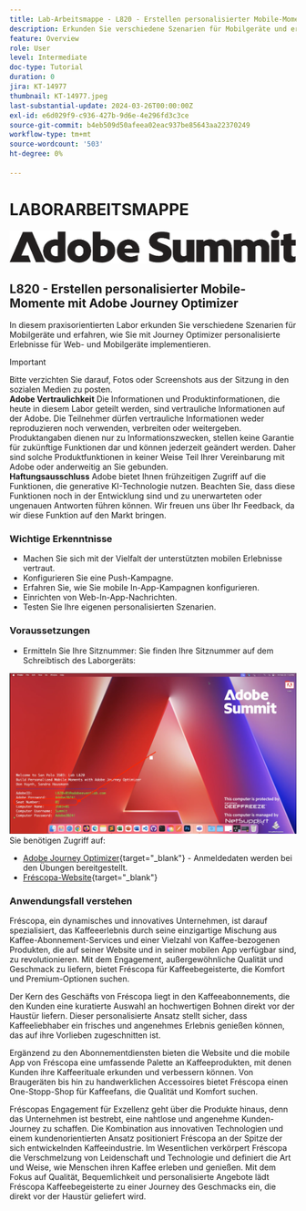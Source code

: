 ```yaml
---
title: Lab-Arbeitsmappe - L820 - Erstellen personalisierter Mobile-Momente mit Adobe Journey Optimizer
description: Erkunden Sie verschiedene Szenarien für Mobilgeräte und erfahren Sie, wie Sie mit Journey Optimizer personalisierte Erlebnisse für Web- und Mobilgeräte implementieren.
feature: Overview
role: User
level: Intermediate
doc-type: Tutorial
duration: 0
jira: KT-14977
thumbnail: KT-14977.jpeg
last-substantial-update: 2024-03-26T00:00:00Z
exl-id: e6d029f9-c936-427b-9d6e-4e296fd3c3ce
source-git-commit: b4eb509d50afeea02eac937be85643aa22370249
workflow-type: tm+mt
source-wordcount: '503'
ht-degree: 0%

---
```


# LABORARBEITSMAPPE

![Adobe Summit. - Alternativtext](/help/summit/l820-lab-workbook/assets/adobe-summit.png "Adobe Summit")

## L820 - Erstellen personalisierter Mobile-Momente mit Adobe Journey Optimizer

In diesem praxisorientierten Labor erkunden Sie verschiedene Szenarien für Mobilgeräte und erfahren, wie Sie mit Journey Optimizer personalisierte Erlebnisse für Web- und Mobilgeräte implementieren.


>[!IMPORTANT]
>
>Bitte verzichten Sie darauf, Fotos oder Screenshots aus der Sitzung in den sozialen Medien zu posten.
><br>
>**Adobe Vertraulichkeit**
>Die Informationen und Produktinformationen, die heute in diesem Labor geteilt werden, sind vertrauliche Informationen auf der Adobe.
>Die Teilnehmer dürfen vertrauliche Informationen weder reproduzieren noch verwenden, verbreiten oder weitergeben.
>Produktangaben dienen nur zu Informationszwecken, stellen keine Garantie für zukünftige Funktionen dar und können jederzeit geändert werden. Daher sind solche Produktfunktionen in keiner Weise Teil Ihrer Vereinbarung mit Adobe oder anderweitig an Sie gebunden.
><br>
>**Haftungsausschluss**
>Adobe bietet Ihnen frühzeitigen Zugriff auf die Funktionen, die generative KI-Technologie nutzen. Beachten Sie, dass diese Funktionen noch in der Entwicklung sind und zu unerwarteten oder ungenauen Antworten führen können. Wir freuen uns über Ihr Feedback, da wir diese Funktion auf den Markt bringen.


### Wichtige Erkenntnisse

* Machen Sie sich mit der Vielfalt der unterstützten mobilen Erlebnisse vertraut.
* Konfigurieren Sie eine Push-Kampagne.
* Erfahren Sie, wie Sie mobile In-App-Kampagnen konfigurieren.
* Einrichten von Web-In-App-Nachrichten.
* Testen Sie Ihre eigenen personalisierten Szenarien.

### Voraussetzungen

* Ermitteln Sie Ihre Sitznummer: Sie finden Ihre Sitznummer auf dem Schreibtisch des Laborgeräts:

![Sitznummer](/help/summit/l820-lab-workbook/assets/locate-seat-number.png)
Sie benötigen Zugriff auf:

* [Adobe Journey Optimizer](https://experience.adobe.com/#/@techmarketingdemos/sname:summit-ajo-lab/journey-optimizer/home){target="_blank"} - Anmeldedaten werden bei den Übungen bereitgestellt.
* [Fréscopa-Website](https://dsn.adobe.com/p/adobe-summit-2024?token=eyJhbGciOiJIUzI1NiIsInR5cCI6IkpXVCJ9.eyJpZCI6ImFub255bW91cyIsImVtYWlsIjoiYW5vbnltb3VzQGFkb2JlLmNvbSIsImlzc3VlciI6InNoYXJlZC1saW5rIiwiYXJnb24iOnsiYWNjZXNzIjoicmVhZC1wcm9qZWN0IiwicHJvamVjdElkIjoiYWRvYmUtc3VtbWl0LTIwMjQifSwiaWF0IjoxNzEwNTI0MTIwLCJleHAiOjE3MTIzMzg1MjB9.q2uGVst6HjJw8SCWl-3pViNzepkdGnNCvGqZnbbkTsY){target="_blank"}


### Anwendungsfall verstehen

Fréscopa, ein dynamisches und innovatives Unternehmen, ist darauf spezialisiert, das Kaffeeerlebnis durch seine einzigartige Mischung aus Kaffee-Abonnement-Services und einer Vielzahl von Kaffee-bezogenen Produkten, die auf seiner Website und in seiner mobilen App verfügbar sind, zu revolutionieren. Mit dem Engagement, außergewöhnliche Qualität und Geschmack zu liefern, bietet Fréscopa für Kaffeebegeisterte, die Komfort und Premium-Optionen suchen.

Der Kern des Geschäfts von Fréscopa liegt in den Kaffeeabonnements, die den Kunden eine kuratierte Auswahl an hochwertigen Bohnen direkt vor der Haustür liefern. Dieser personalisierte Ansatz stellt sicher, dass Kaffeeliebhaber ein frisches und angenehmes Erlebnis genießen können, das auf ihre Vorlieben zugeschnitten ist.

Ergänzend zu den Abonnementdiensten bieten die Website und die mobile App von Fréscopa eine umfassende Palette an Kaffeeprodukten, mit denen Kunden ihre Kaffeerituale erkunden und verbessern können. Von Braugeräten bis hin zu handwerklichen Accessoires bietet Fréscopa einen One-Stopp-Shop für Kaffeefans, die Qualität und Komfort suchen.

Fréscopas Engagement für Exzellenz geht über die Produkte hinaus, denn das Unternehmen ist bestrebt, eine nahtlose und angenehme Kunden-Journey zu schaffen. Die Kombination aus innovativen Technologien und einem kundenorientierten Ansatz positioniert Fréscopa an der Spitze der sich entwickelnden Kaffeeindustrie. Im Wesentlichen verkörpert Fréscopa die Verschmelzung von Leidenschaft und Technologie und definiert die Art und Weise, wie Menschen ihren Kaffee erleben und genießen. Mit dem Fokus auf Qualität, Bequemlichkeit und personalisierte Angebote lädt Fréscopa Kaffeebegeisterte zu einer Journey des Geschmacks ein, die direkt vor der Haustür geliefert wird.
